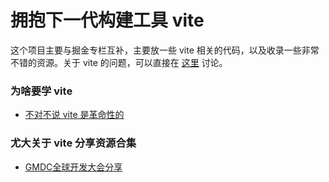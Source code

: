 # 拥抱下一代构建工具 vite

这个项目主要与掘金专栏互补，主要放一些 vite 相关的代码，以及收录一些非常不错的资源。关于 vite 的问题，可以直接在 [这里](https://github.com/lefex/vite/issues) 讨论。

### 为啥要学 vite

- [不对不说 vite 是革命性的](https://mp.weixin.qq.com/s/maf7jdFkXlnyJ08n9QVeng)

### 尤大关于 vite 分享资源合集

- [GMDC全球开发大会分享](https://mp.weixin.qq.com/s/dvNAjUXvIcI89iUGX-by2g)
